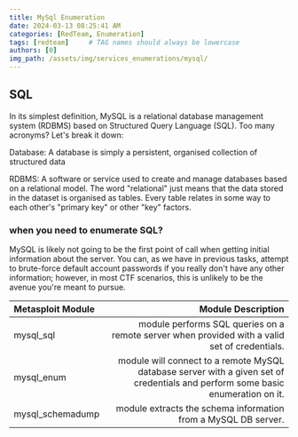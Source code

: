 ```yaml
---
title: MySql Enumeration
date: 2024-03-13 08:25:41 AM
categories: [RedTeam, Enumeration]
tags: [redteam]     # TAG names should always be lowercase
authors: [0]
img_path: /assets/img/services_enumerations/mysql/
---
```


## SQL 
In its simplest definition, MySQL is a relational database management system (RDBMS) based on Structured Query Language (SQL). Too many acronyms? Let's break it down:

Database:
A database is simply a persistent, organised collection of structured data

RDBMS:
A software or service used to create and manage databases based on a relational model. The word "relational" just means that the data stored in the dataset is organised as tables. Every table relates in some way to each other's "primary key" or other "key" factors.


### when you need to enumerate SQL?

MySQL is likely not going to be the first point of call when getting initial information about the server. You can, as we have in previous tasks, attempt to brute-force default account passwords if you really don't have any other information; however, in most CTF scenarios, this is unlikely to be the avenue you're meant to pursue.


| Metasploit Module |Module Description |
| :---------------- |------------------: |
| mysql_sql| module performs SQL queries on a remote server when provided with a valid set of credentials.|
| mysql_enum| module will connect to a remote MySQL database server with a given set of credentials and perform some basic enumeration on it.|
| mysql_schemadump| module extracts the schema information from a MySQL DB server.|
